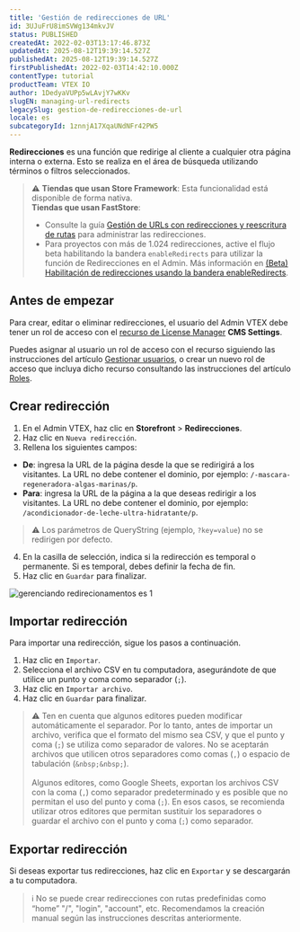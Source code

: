 ```yaml
---
title: 'Gestión de redirecciones de URL'
id: 3UJuFrU8imSVWg134mkvJV
status: PUBLISHED
createdAt: 2022-02-03T13:17:46.873Z
updatedAt: 2025-08-12T19:39:14.527Z
publishedAt: 2025-08-12T19:39:14.527Z
firstPublishedAt: 2022-02-03T14:42:10.000Z
contentType: tutorial
productTeam: VTEX IO
author: 1DedyaVUPp5wLAvjY7wKKv
slugEN: managing-url-redirects
legacySlug: gestion-de-redirecciones-de-url
locale: es
subcategoryId: 1znnjA17XqaUNdNFr42PW5
---
```


**Redirecciones** es una función que redirige al cliente a cualquier otra página interna o externa. Esto se realiza en el área de búsqueda utilizando términos o filtros seleccionados.

> ⚠️ **Tiendas que usan Store Framework**: Esta funcionalidad está disponible de forma nativa. </br> **Tiendas que usan FastStore**: <ul> <li>Consulte la guía [Gestión de URLs con redirecciones y reescritura de rutas](https://developers.vtex.com/docs/guides/faststore/routing-managing-urls-with-redirects-and-rewrite-paths) para administrar las redirecciones.</li> <li>Para proyectos con más de 1.024 redirecciones, active el flujo beta habilitando la bandera `enableRedirects` para utilizar la función de Redirecciones en el Admin. Más información en [(Beta) Habilitación de redirecciones usando la bandera enableRedirects](https://developers.vtex.com/docs/guides/faststore/routing-managing-urls-with-redirects-and-rewrite-paths#beta-enabling-redirects-using-the-enableredirects-flag).</li> </ul>

## Antes de empezar

Para crear, editar o eliminar redirecciones, el usuario del Admin VTEX debe tener un rol de acceso con el [recurso de License Manager](/es/tutorial/recursos-del-license-manager--3q6ztrC8YynQf6rdc6euk3) **CMS Settings**.  

Puedes asignar al usuario un rol de acceso con el recurso siguiendo las instrucciones del artículo [Gestionar usuarios](/es/tutorial/gestionar-usuarios--tutorials_512#editando-usuarios), o crear un nuevo rol de acceso que incluya dicho recurso consultando las instrucciones del artículo [Roles](/es/tutorial/roles--7HKK5Uau2H6wxE1rH5oRbc#creando-un-rol).

## Crear redirección

1. En el Admin VTEX, haz clic en **Storefront** > **Redirecciones**.
2. Haz clic en `Nueva redirección`.
3. Rellena los siguientes campos:
- **De**: ingresa la URL de la página desde la que se redirigirá a los visitantes. La URL no debe contener el dominio, por ejemplo: `/-mascara-regeneradora-algas-marinas/p`.
- **Para**: ingresa la URL de la página a la que deseas redirigir a los visitantes. La URL no debe contener el dominio, por ejemplo: `/acondicionador-de-leche-ultra-hidratante/p`. 

> ⚠️ Los parámetros de QueryString (ejemplo, `?key=value`) no se redirigen por defecto.

4. En la casilla de selección, indica si la redirección es temporal o permanente. Si es temporal, debes definir la fecha de fin.
5. Haz clic en `Guardar` para finalizar.

![gerenciando redirecionamentos es 1](https://cdn.statically.io/gh/vtexdocs/help-center-content/refs/heads/main/docs/es/tutorials/storefront/páginas/gestion-de-redirecciones-de-url_1.png)

## Importar redirección

Para importar una redirección, sigue los pasos a continuación.

1. Haz clic en <i class="fas fa-upload"></i> `Importar`.
2. Selecciona el archivo CSV en tu computadora, asegurándote de que utilice un punto y coma como separador (`;`).
3. Haz clic en `Importar archivo`.
4. Haz clic en  `Guardar` para finalizar.

> ⚠️ Ten en cuenta que algunos editores pueden modificar automáticamente el separador. Por lo tanto, antes de importar un archivo, verifica que el formato del mismo sea CSV, y que el punto y coma (`;`) se utiliza como separador de valores. No se aceptarán archivos que utilicen otros separadores como comas (`,`) o espacio de tabulación (`&nbsp;&nbsp;`).<br><br> Algunos editores, como Google Sheets, exportan los archivos CSV con la coma (`,`) como separador predeterminado y es posible que no permitan el uso del punto y coma (`;`). En esos casos, se recomienda utilizar otros editores que permitan sustituir los separadores o guardar el archivo con el punto y coma (`;`) como separador.

## Exportar redirección

Si deseas exportar tus redirecciones, haz clic en <i class="fas fa-download"></i> `Exportar` y se descargarán a tu computadora.

> ℹ️ No se puede crear redirecciones con rutas predefinidas como “home” "/", "login", "account", etc. Recomendamos la creación manual según las instrucciones descritas anteriormente.

